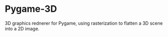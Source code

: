 # Pygame-3D
3D graphics rednerer for Pygame, using rasterization to flatten a 3D scene into a 2D image.

